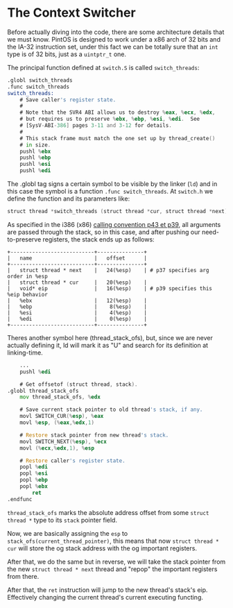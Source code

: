 # The Context Switcher

Before actually diving into the code, there are some architecture details that
we must know. PintOS is designed to work under a x86 arch of 32 bits and the
IA-32 instruction set, under this fact we can be totally sure that an `int` type
is of 32 bits, just as a `uintptr_t` one.

The principal function defined at `switch.S` is called `switch_threads`:

```asm
.globl switch_threads
.func switch_threads
switch_threads:
    # Save caller's register state.
    #
    # Note that the SVR4 ABI allows us to destroy %eax, %ecx, %edx,
    # but requires us to preserve %ebx, %ebp, %esi, %edi.  See
    # [SysV-ABI-386] pages 3-11 and 3-12 for details.
    #
    # This stack frame must match the one set up by thread_create()
    # in size.
    pushl %ebx
    pushl %ebp
    pushl %esi
    pushl %edi
```

The .globl tag signs a certain symbol to be visible by the linker (`ld`) and in
this case the symbol is a function `.func switch_threads`. At `switch.h` we
define the function and its parameters like:

```asm
struct thread *switch_threads (struct thread *cur, struct thread *next);
```

As specified in the i386 (x86)
[calling convention p43 et p39](https://refspecs.linuxfoundation.org/elf/abi386-4.pdf),
all arguments are passed through the stack, so in this case, and after pushing
our need-to-preserve registers, the stack ends up as follows:

```
+---------------------------+---------------+
|   name                    |   offset      |
+---------------------------+---------------+
|   struct thread * next    |   24(%esp)    | # p37 specifies arg order in %esp
|   struct thread * cur     |   20(%esp)    |
|   void* eip               |   16(%esp)    | # p39 specifies this %eip behavior
|   %ebx                    |   12(%esp)    |
|   %ebp                    |    8(%esp)    |
|   %esi                    |    4(%esp)    |
|   %edi                    |    0(%esp)    |
+---------------------------+---------------+
```

Theres another symbol here (thread\_stack\_ofs), but, since we are never actually
defining it, ld will mark it as "U" and search for its definition at
linking-time.

```asm
    ...
    pushl %edi

    # Get offsetof (struct thread, stack).
.globl thread_stack_ofs
    mov thread_stack_ofs, %edx

    # Save current stack pointer to old thread's stack, if any.
    movl SWITCH_CUR(%esp), %eax
    movl %esp, (%eax,%edx,1)

    # Restore stack pointer from new thread's stack.
    movl SWITCH_NEXT(%esp), %ecx
    movl (%ecx,%edx,1), %esp

    # Restore caller's register state.
    popl %edi
    popl %esi
    popl %ebp
    popl %ebx
        ret
.endfunc
```

`thread_stack_ofs` marks the absolute address offset from some `struct thread *`
type to its `stack` pointer field.

Now, we are basically assigning the `esp` to
`stack_ofs(current_thread_pointer)`, this means that now `struct thread * cur`
will store the og stack address with the og important registers.

After that, we do the same but in reverse, we will take the stack pointer from
the new `struct thread * next` thread and "repop" the important registers from
there.

After that, the `ret` instruction will jump to the new thread's stack's eip.
Effectively changing the current thread's current executing functing.

